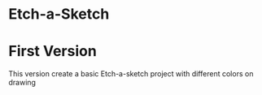 # Etch-a-Sketch

# First Version

This version create a basic Etch-a-sketch project with different colors on drawing
